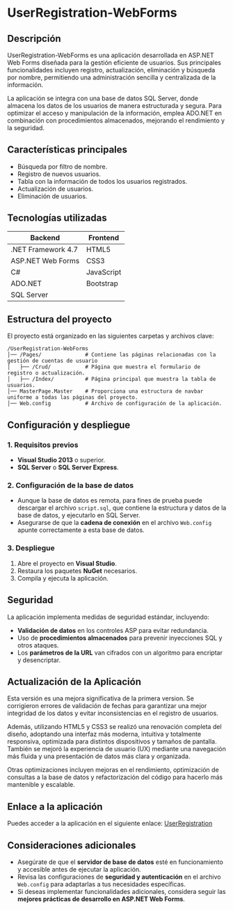 # UserRegistration-WebForms

## Descripción
UserRegistration-WebForms es una aplicación desarrollada en ASP.NET Web Forms diseñada para la gestión eficiente de usuarios. Sus principales funcionalidades incluyen registro, actualización, eliminación y búsqueda por nombre, permitiendo una administración sencilla y centralizada de la información.

La aplicación se integra con una base de datos SQL Server, donde almacena los datos de los usuarios de manera estructurada y segura. Para optimizar el acceso y manipulación de la información, emplea ADO.NET en combinación con procedimientos almacenados, mejorando el rendimiento y la seguridad.

## Características principales
- Búsqueda por filtro de nombre.
- Registro de nuevos usuarios.
- Tabla con la información de todos los usuarios registrados.
- Actualización de usuarios.
- Eliminación de usuarios.

## Tecnologías utilizadas
| **Backend**               | **Frontend** |
|---------------------------|-------------|
| .NET Framework 4.7       | HTML5       |
| ASP.NET Web Forms        | CSS3        |
| C#                       | JavaScript  |
| ADO.NET                  | Bootstrap   |
| SQL Server               |             |

## Estructura del proyecto
El proyecto está organizado en las siguientes carpetas y archivos clave:

```
/UserRegistration-WebForms
│── /Pages/              # Contiene las páginas relacionadas con la gestión de cuentas de usuario
│   ├── /Crud/           # Página que muestra el formulario de registro o actualización.
│   ├── /Index/          # Página principal que muestra la tabla de usuarios.
│── MasterPage.Master    # Proporciona una estructura de navbar uniforme a todas las páginas del proyecto.
│── Web.config           # Archivo de configuración de la aplicación.
```

## Configuración y despliegue

### 1. Requisitos previos
- **Visual Studio 2013** o superior.
- **SQL Server** o **SQL Server Express**.

### 2. Configuración de la base de datos
- Aunque la base de datos es remota, para fines de prueba puede descargar el archivo `script.sql`, que contiene la estructura y datos de la base de datos, y ejecutarlo en SQL Server.
- Asegurarse de que la **cadena de conexión** en el archivo `Web.config` apunte correctamente a esta base de datos.

### 3. Despliegue
1. Abre el proyecto en **Visual Studio**.
2. Restaura los paquetes **NuGet** necesarios.
3. Compila y ejecuta la aplicación.

## Seguridad
La aplicación implementa medidas de seguridad estándar, incluyendo:
- **Validación de datos** en los controles ASP para evitar redundancia.
- Uso de **procedimientos almacenados** para prevenir inyecciones SQL y otros ataques.
- Los **parámetros de la URL** van cifrados con un algoritmo para encriptar y desencriptar.

## Actualización de la Aplicación
Esta versión es una mejora significativa de la primera version. Se corrigieron errores de validación de fechas para garantizar una mejor integridad de los datos y evitar inconsistencias en el registro de usuarios.

Además, utilizando HTML5 y CSS3 se realizó una renovación completa del diseño, adoptando una interfaz más moderna, intuitiva y totalmente responsiva, optimizada para distintos dispositivos y tamaños de pantalla. También se mejoró la experiencia de usuario (UX) mediante una navegación más fluida y una presentación de datos más clara y organizada.

Otras optimizaciones incluyen mejoras en el rendimiento, optimización de consultas a la base de datos y refactorización del código para hacerlo más mantenible y escalable.

## Enlace a la aplicación

Puedes acceder a la aplicación en el siguiente enlace: [UserRegistration](http://demo2.somee.com/Pages/Index.aspx)

## Consideraciones adicionales
- Asegúrate de que el **servidor de base de datos** esté en funcionamiento y accesible antes de ejecutar la aplicación.
- Revisa las configuraciones de **seguridad y autenticación** en el archivo `Web.config` para adaptarlas a tus necesidades específicas.
- Si deseas implementar funcionalidades adicionales, considera seguir las **mejores prácticas de desarrollo en ASP.NET Web Forms**.
